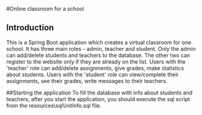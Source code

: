 #Online classroom for a school
## Introduction
This is a Spring Boot application which creates a virtual classroom for one school. It has three main roles - admin, teacher and student.
Only the admin can add/delete students and teachers to the database. The other two can register to the website only if they are already on the list.
Users with the 'teacher' role can add/delete assignments, give grades, make statistics about students.
Users with the 'student' role can view/complete their assignments, see their grades, write messages to their teachers.

##Starting the application
To fill the database with info about students and teachers, after you start the application, you should execute the sql script from the resources\sql\initInfo.sql file.